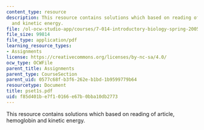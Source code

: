 ```yaml
---
content_type: resource
description: This resource contains solutions which based on reading of article, hemoglobin
  and kinetic energy.
file: /ol-ocw-studio-app/courses/7-014-introductory-biology-spring-2005/f85d401be7f10166e67b0bba10db2773_pset1s.pdf
file_size: 99814
file_type: application/pdf
learning_resource_types:
- Assignments
license: https://creativecommons.org/licenses/by-nc-sa/4.0/
ocw_type: OCWFile
parent_title: Assignments
parent_type: CourseSection
parent_uid: 0577c68f-b3f6-262e-b1bd-1b9599779b64
resourcetype: Document
title: pset1s.pdf
uid: f85d401b-e7f1-0166-e67b-0bba10db2773
---
```

This resource contains solutions which based on reading of article, hemoglobin and kinetic energy.